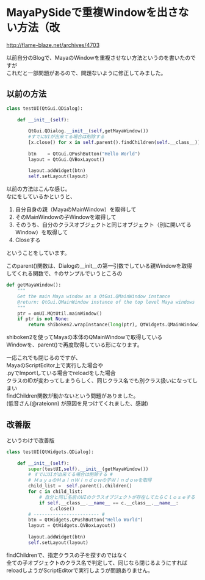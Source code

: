 # MayaPySideで重複Windowを出さない方法（改

<!-- SUMMARY:MayaPySideで重複Windowを出さない方法（改 -->

http://flame-blaze.net/archives/4703  
  
以前自分のBlogで、MayaのWindowを重複させない方法というのを書いたのですが  
これだと一部問題があるので、問題ないように修正してみました。  
  
## 以前の方法

```python
class testUI(QtGui.QDialog):
 
    def __init__(self):
            
        QtGui.QDialog.__init__(self,getMayaWindow())
        #すでにUIが出来てる場合は削除する
        [x.close() for x in self.parent().findChildren(self.__class__)]
 
        btn    = QtGui.QPushButton("Hello World")
        layout = QtGui.QVBoxLayout()
        
        layout.addWidget(btn)
        self.setLayout(layout)
```
以前の方法はこんな感じ。  
なにをしているかというと、  
  
1. 自分自身の親（MayaのMainWindow）を取得して
2. そのMainWindowの子Windowを取得して
3. そのうち、自分のクラスオブジェクトと同じオブジェクト（別に開いてるWindow）を取得して
4. Closeする

ということをしています。  
  
このparent()関数は、Dialogの__init__の第一引数でしている親Windowを取得  
してくれる関数で、↑のサンプルでいうところの  
  
```python
def getMayaWindow():
    """
    Get the main Maya window as a QtGui.QMainWindow instance
    @return: QtGui.QMainWindow instance of the top level Maya windows
    """
    ptr = omUI.MQtUtil.mainWindow()
    if ptr is not None:
        return shiboken2.wrapInstance(long(ptr), QtWidgets.QMainWindow)
```
shiboken2を使ってMayaの本体のQMainWindowで取得している  
Windowを、parent()で再度取得している形になります。  
  
一応これでも閉じるのですが、  
MayaのScriptEditor上で実行した場合や  
.pyでImportしている場合でreloadをした場合  
クラスのIDが変わってしまうらしく、同じクラス名でも別クラス扱いになってしまい  
findChildren関数が動かないという問題がありました。  
(低音さん(@rateionn) が原因を見つけてくれました、感謝)  
  
## 改善版

というわけで改善版

```python
class testUI(QtWidgets.QDialog):
 
    def __init__(self):
        super(testUI,self).__init__(getMayaWindow())
        # すでにUIが出来てる場合は削除する #
        # ＭａｙａのＭａｉｎＷｉｎｄｏｗの子Ｗｉｎｄｏｗを取得
        child_list =  self.parent().children()
        for c in child_list:
            # 自分と同じ名前のUIのクラスオブジェクトが存在してたらＣｌｏｓｅする
            if self.__class__.__name__ == c.__class__.__name__:
                c.close()
        # ------------------------ #
        btn = QtWidgets.QPushButton("Hello World")
        layout = QtWidgets.QVBoxLayout()
 
        layout.addWidget(btn)
        self.setLayout(layout)
```
findChildrenで、指定クラスの子を探すのではなく  
全ての子オブジェクトのクラス名で判定して、同じなら閉じるようにすれば  
reloadしようがScriptEditorで実行しようが問題ありません。  
